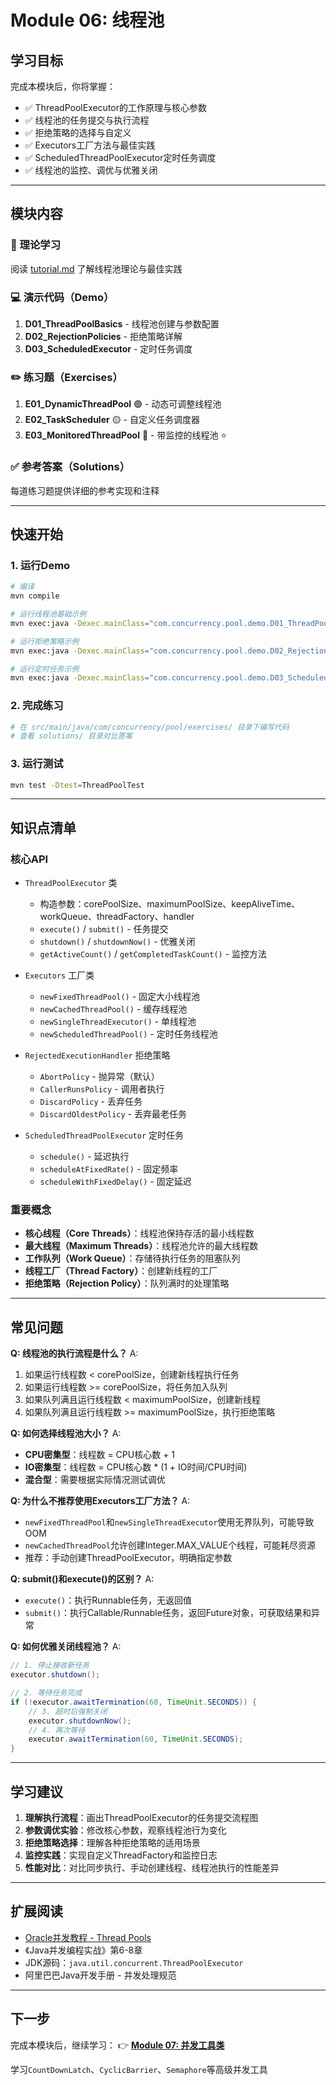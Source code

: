 # Module 06: 线程池

## 学习目标

完成本模块后，你将掌握：
- ✅ ThreadPoolExecutor的工作原理与核心参数
- ✅ 线程池的任务提交与执行流程
- ✅ 拒绝策略的选择与自定义
- ✅ Executors工厂方法与最佳实践
- ✅ ScheduledThreadPoolExecutor定时任务调度
- ✅ 线程池的监控、调优与优雅关闭

---

## 模块内容

### 📖 理论学习
阅读 [tutorial.md](tutorial.md) 了解线程池理论与最佳实践

### 💻 演示代码（Demo）
1. **D01_ThreadPoolBasics** - 线程池创建与参数配置
2. **D02_RejectionPolicies** - 拒绝策略详解
3. **D03_ScheduledExecutor** - 定时任务调度

### ✏️ 练习题（Exercises）
1. **E01_DynamicThreadPool** 🟢 - 动态可调整线程池
2. **E02_TaskScheduler** 🟡 - 自定义任务调度器
3. **E03_MonitoredThreadPool** 🔴 - 带监控的线程池 ⭐

### ✅ 参考答案（Solutions）
每道练习题提供详细的参考实现和注释

---

## 快速开始

### 1. 运行Demo
```bash
# 编译
mvn compile

# 运行线程池基础示例
mvn exec:java -Dexec.mainClass="com.concurrency.pool.demo.D01_ThreadPoolBasics"

# 运行拒绝策略示例
mvn exec:java -Dexec.mainClass="com.concurrency.pool.demo.D02_RejectionPolicies"

# 运行定时任务示例
mvn exec:java -Dexec.mainClass="com.concurrency.pool.demo.D03_ScheduledExecutor"
```

### 2. 完成练习
```bash
# 在 src/main/java/com/concurrency/pool/exercises/ 目录下编写代码
# 查看 solutions/ 目录对比答案
```

### 3. 运行测试
```bash
mvn test -Dtest=ThreadPoolTest
```

---

## 知识点清单

### 核心API
- `ThreadPoolExecutor` 类
  - 构造参数：corePoolSize、maximumPoolSize、keepAliveTime、workQueue、threadFactory、handler
  - `execute()` / `submit()` - 任务提交
  - `shutdown()` / `shutdownNow()` - 优雅关闭
  - `getActiveCount()` / `getCompletedTaskCount()` - 监控方法

- `Executors` 工厂类
  - `newFixedThreadPool()` - 固定大小线程池
  - `newCachedThreadPool()` - 缓存线程池
  - `newSingleThreadExecutor()` - 单线程池
  - `newScheduledThreadPool()` - 定时任务线程池

- `RejectedExecutionHandler` 拒绝策略
  - `AbortPolicy` - 抛异常（默认）
  - `CallerRunsPolicy` - 调用者执行
  - `DiscardPolicy` - 丢弃任务
  - `DiscardOldestPolicy` - 丢弃最老任务

- `ScheduledThreadPoolExecutor` 定时任务
  - `schedule()` - 延迟执行
  - `scheduleAtFixedRate()` - 固定频率
  - `scheduleWithFixedDelay()` - 固定延迟

### 重要概念
- **核心线程（Core Threads）**：线程池保持存活的最小线程数
- **最大线程（Maximum Threads）**：线程池允许的最大线程数
- **工作队列（Work Queue）**：存储待执行任务的阻塞队列
- **线程工厂（Thread Factory）**：创建新线程的工厂
- **拒绝策略（Rejection Policy）**：队列满时的处理策略

---

## 常见问题

**Q: 线程池的执行流程是什么？**
A:
1. 如果运行线程数 < corePoolSize，创建新线程执行任务
2. 如果运行线程数 >= corePoolSize，将任务加入队列
3. 如果队列满且运行线程数 < maximumPoolSize，创建新线程
4. 如果队列满且运行线程数 >= maximumPoolSize，执行拒绝策略

**Q: 如何选择线程池大小？**
A:
- **CPU密集型**：线程数 = CPU核心数 + 1
- **IO密集型**：线程数 = CPU核心数 * (1 + IO时间/CPU时间)
- **混合型**：需要根据实际情况测试调优

**Q: 为什么不推荐使用Executors工厂方法？**
A:
- `newFixedThreadPool`和`newSingleThreadExecutor`使用无界队列，可能导致OOM
- `newCachedThreadPool`允许创建Integer.MAX_VALUE个线程，可能耗尽资源
- 推荐：手动创建ThreadPoolExecutor，明确指定参数

**Q: submit()和execute()的区别？**
A:
- `execute()`：执行Runnable任务，无返回值
- `submit()`：执行Callable/Runnable任务，返回Future对象，可获取结果和异常

**Q: 如何优雅关闭线程池？**
A:
```java
// 1. 停止接收新任务
executor.shutdown();

// 2. 等待任务完成
if (!executor.awaitTermination(60, TimeUnit.SECONDS)) {
    // 3. 超时后强制关闭
    executor.shutdownNow();
    // 4. 再次等待
    executor.awaitTermination(60, TimeUnit.SECONDS);
}
```

---

## 学习建议

1. **理解执行流程**：画出ThreadPoolExecutor的任务提交流程图
2. **参数调优实验**：修改核心参数，观察线程池行为变化
3. **拒绝策略选择**：理解各种拒绝策略的适用场景
4. **监控实践**：实现自定义ThreadFactory和监控日志
5. **性能对比**：对比同步执行、手动创建线程、线程池执行的性能差异

---

## 扩展阅读

- [Oracle并发教程 - Thread Pools](https://docs.oracle.com/javase/tutorial/essential/concurrency/pools.html)
- 《Java并发编程实战》第6-8章
- JDK源码：`java.util.concurrent.ThreadPoolExecutor`
- 阿里巴巴Java开发手册 - 并发处理规范

---

## 下一步

完成本模块后，继续学习：
👉 **[Module 07: 并发工具类](../module-07-concurrent-utils/)**

学习`CountDownLatch`、`CyclicBarrier`、`Semaphore`等高级并发工具
